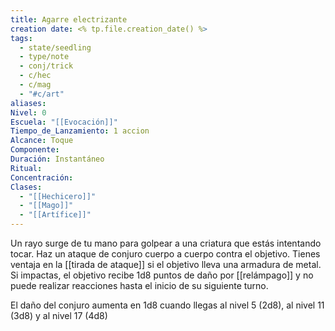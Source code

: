 ```yaml
---
title: Agarre electrizante
creation date: <% tp.file.creation_date() %>
tags:
  - state/seedling
  - type/note
  - conj/trick
  - c/hec
  - c/mag
  - "#c/art"
aliases: 
Nivel: 0
Escuela: "[[Evocación]]"
Tiempo_de_Lanzamiento: 1 accion
Alcance: Toque
Componente: 
Duración: Instantáneo
Ritual: 
Concentración: 
Clases:
  - "[[Hechicero]]"
  - "[[Mago]]"
  - "[[Artífice]]"
---
```

Un rayo surge de tu mano para golpear a una criatura que estás intentando tocar. Haz un ataque de conjuro cuerpo a cuerpo contra el objetivo. Tienes ventaja en la [[tirada de ataque]] si el objetivo lleva una armadura de metal. Si impactas, el objetivo recibe 1d8 puntos de daño por [[relámpago]] y no puede realizar reacciones hasta el inicio de su siguiente turno.

El daño del conjuro aumenta en 1d8 cuando llegas al nivel 5 (2d8), al nivel 11 (3d8) y al nivel 17 (4d8)
